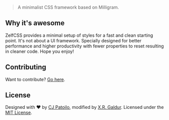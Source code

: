 > A minimalist CSS framework based on Milligram.

## Why it's awesome

ZelfCSS provides a minimal setup of styles for a fast and clean starting point. It's not about a UI framework. Specially designed for better performance and higher productivity with fewer properties to reset resulting in cleaner code. Hope you enjoy!

## Contributing

Want to contribute? [Go here](https://github.com/rvh-zelf/ZelfCSS/contribute).

## License

Designed with ♥ by [CJ Patoilo](https://twitter.com/cjpatoilo), modified by [X.R. Galdur](https://twitter.com/lemmelime). Licensed under the [MIT License](https://cjpatoilo.com/license).
